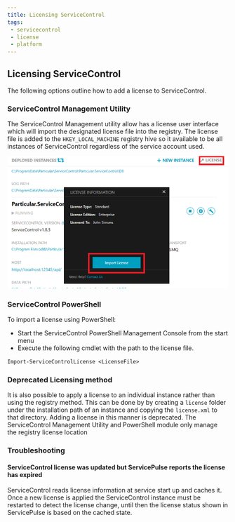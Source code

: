 ```yaml
---
title: Licensing ServiceControl
tags:
 - servicecontrol
 - license
 - platform
---
```



## Licensing ServiceControl

The following options outline how to add a license to ServiceControl.

### ServiceControl Management Utility

The ServiceControl Management utility allow has a license user interface which will import the designated license file into the registry. The license file is added to the `HKEY_LOCAL_MACHINE` registry hive so it available to be all instances of ServiceControl regardless of the service account used.

![](managementutil-addlicense.png)


### ServiceControl PowerShell

To import a license using PowerShell:

* Start the ServiceControl PowerShell Management Console from the start menu 
* Execute the following cmdlet with the path to the license file.

```ps
Import-ServiceControlLicense <LicenseFile>
```

### Deprecated Licensing method
It is also possible to apply a license to an individual instance rather than using the registry method. This can be done by by creating a `license` folder under the installation path of an instance and copying the `license.xml` to that directory.
Adding a license in this manner is deprecated.   The ServiceControl Management Utility and PowerShell module only manage the registry license location

### Troubleshooting

#### ServiceControl license was updated but ServicePulse reports the license has expired

ServiceControl reads license information at service start up and caches it.  Once a new license is applied the ServiceControl instance must be restarted to detect the license change, until then the license status shown in ServicePulse is based on the cached state.